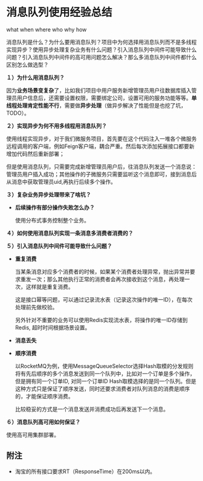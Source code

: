 # 消息队列使用经验总结

what when where who why how



消息队列是什么？为什么要用消息队列？项目中为何选择用消息队列而不是多线程实现异步？使用异步处理复杂业务有什么问题？引入消息队列中间件可能导致什么问题？引入消息队列中间件的高可用问题怎么解决？那么多消息队列中间件都什么区别怎么做选型？



**１）为什么用消息队列？**

因为**业务场景变复杂**了，比如我们项目中用户服务新增管理员用户往数据库插入管理员用户信息后，还需要设置权限，需要绑定公司，设置可用的服务功能等等。**单线程处理肯定性能不行**，需要做**异步处理**（做异步解决了性能但是也挖了坑，TODO）。



**２）实现异步为何不用多线程用消息队列？**

使用线程实现异步，对于我们微服务项目，首先要在这个代码注入一堆各个微服务远程调用的客户端，例如Feign客户端，耦合严重。然后每次添加拓展接口都要新增加代码然后重新部署；

但是使用消息队列，只需要完成新增管理员用户后，往消息队列发送一个消息说：管理员用户插入成功；其他操作的子微服务只需要监听这个消息即可，接到消息后从消息中获取管理员uid,再执行后续多个操作。



**３）复杂业务异步处理带来了啥坑？**

+ **后续操作有部分操作失败怎么办？**

  使用分布式事务控制整个业务。

  

**４）如何使用消息队列实现一条消息多消费者消费的？**



**５）引入消息队列中间件可能导致什么问题？**

+ **重复消费**

  当某条消息对应多个消费者的时候，如果某个消费者处理异常，抛出异常并要求重发一次；那么其他执行正常的消费者会再次接收到这个消息，再处理一次，这样就是重复消费。

  这是接口幂等问题，可以通过记录流水表（记录这次操作的唯一ID），在每次处理前先做校验。

  另外针对不重要的业务可以使用Redis实现流水表，将操作的唯一ID存储到Redis, 超时时间根据场景设置。

+ **消息丢失**

  

+ **顺序消费**

  以RocketMQ为例，使用MessageQueueSelector选择Hash取模的分发规则将有先后顺序的多个消息发送到同一个队列中，比如对一个订单是多个操作，但是拥有同一个订单ID, 对同一个订单ID Hash取模选择的是同一个队列。但是这种方式只是保证了顺序发送，同时还要求消费者对队列消息的消费是顺序的，才能保证顺序消费。

  比较稳妥的方式是一个消息发送并消费成功后再发送下一个消息。

  

**６）消息队列高可用如何保证？**

使用高可用集群部署。



## 附注

+ 淘宝的所有接口要求RT（ResponseTime）在200ms以内。

  